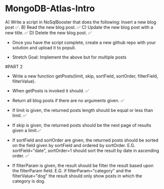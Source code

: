 # MongoDB-Atlas-Intro

A) Write a script in NoSqlBooster that does the following: Insert a new blog post ✅. 
B) Read the new blog post. ✅
C) Update the new blog post with a new title. ✅
D) Delete the new blog post. ✅

* Once you have the script complete, create a new github repo with your solution and upload it to populi.

* Stretch Goal: Implement the above but for multiple posts


#PART 2
* Write a new function getPosts(limit, skip, sortField, sortOrder, filterField, filterValue).

* When getPosts is invoked it should. ✅

* Return all blog posts if there are no arguments given. ✅


* If limit is given, the returned posts length should be equal or less than limit. ✅


* If skip is given, the returned posts should be the next page of results given a limit.✅


* If sortField and sortOrder are given, the returned posts should be sorted on the field given by sortField and ordered by sortOrder. E.G. sortField="date", sortOrder=1 should sort the result by date in ascending order. ✅

* If filterParam is given, the result should be filter the result based upon the filterParam field. E.G. if filterParam="category" and the filterValue="dog" the result should only show posts in which the category is dog.